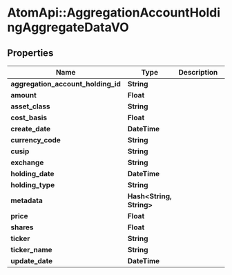 # AtomApi::AggregationAccountHoldingAggregateDataVO

## Properties
Name | Type | Description | Notes
------------ | ------------- | ------------- | -------------
**aggregation_account_holding_id** | **String** |  | [optional] 
**amount** | **Float** |  | [optional] 
**asset_class** | **String** |  | [optional] 
**cost_basis** | **Float** |  | [optional] 
**create_date** | **DateTime** |  | [optional] 
**currency_code** | **String** |  | [optional] 
**cusip** | **String** |  | [optional] 
**exchange** | **String** |  | [optional] 
**holding_date** | **DateTime** |  | [optional] 
**holding_type** | **String** |  | [optional] 
**metadata** | **Hash&lt;String, String&gt;** |  | [optional] 
**price** | **Float** |  | [optional] 
**shares** | **Float** |  | [optional] 
**ticker** | **String** |  | [optional] 
**ticker_name** | **String** |  | [optional] 
**update_date** | **DateTime** |  | [optional] 


